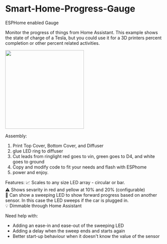 # Smart-Home-Progress-Gauge
ESPHome enabled Gauge

Monitor the progress of things from Home Assistant. This example shows the state of charge of a Tesla, but you could use it for a 3D printers percent completion or other percent related activities.

<img src="https://imgur.com/cLniXL5.gif" width="250"/>

Assembly:
1. Print Top Cover, Bottom Cover, and Diffuser
2. glue LED ring to diffuser
3. Cut leads from ringlight red goes to vin, green goes to D4, and white goes to ground
4. Copy and modify code to fit your needs and flash with ESPhome
5. power and enjoy.


Features:
📈 Scales to any size LED array - circular or bar.    
⚠️ Shows sevarity in red and yellow at 10% and 20% (configurable)     
🔄 Can show a sweeping LED to show forward progress based on another sensor. In this case the LED sweeps if the car is plugged in.    
💡 Dimmable through Home Assistant    




Need help with:
- Adding an ease-in and ease-out of the sweeping LED
- Adding a delay when the sweep ends and starts again
- Better start-up behaviour when it doesn't know the value of the sensor
